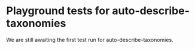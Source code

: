 # Playground tests for auto-describe-taxonomies
We are still awaiting the first test run for auto-describe-taxonomies.

